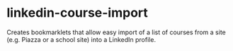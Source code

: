 # linkedin-course-import
Creates bookmarklets that allow easy import of a list of courses from a site (e.g. Piazza or a school site) into a LinkedIn profile.
